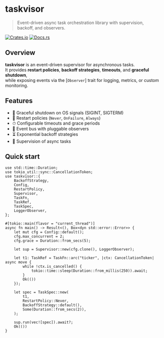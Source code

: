 # taskvisor

> Event-driven async task orchestration library with supervision, backoff, and observers.

[![Crates.io](https://img.shields.io/crates/v/taskvisor.svg)](https://crates.io/crates/taskvisor)
[![Docs.rs](https://docs.rs/taskvisor/badge.svg)](https://docs.rs/taskvisor)

## Overview
**taskvisor** is an event-driven supervisor for asynchronous tasks.  
It provides **restart policies**, **backoff strategies**, **timeouts**, and **graceful shutdown**,  
while exposing events via the [`Observer`] trait for logging, metrics, or custom monitoring.

## Features
- 🛑 Graceful shutdown on OS signals (SIGINT, SIGTERM)
- 🔄 Restart policies (`Never`, `OnFailure`, `Always`)
- ⏱ Configurable timeouts and grace periods
- 📡 Event bus with pluggable observers
- ⏳ Exponential backoff strategies
- 🚦 Supervision of async tasks

## Quick start
```rust,no_run
use std::time::Duration;
use tokio_util::sync::CancellationToken;
use taskvisor::{
    BackoffStrategy, 
    Config, 
    RestartPolicy, 
    Supervisor, 
    TaskFn, 
    TaskRef, 
    TaskSpec, 
    LoggerObserver,
};

#[tokio::main(flavor = "current_thread")]
async fn main() -> Result<(), Box<dyn std::error::Error>> {
    let mut cfg = Config::default();
    cfg.max_concurrent = 2;
    cfg.grace = Duration::from_secs(5);

    let sup = Supervisor::new(cfg.clone(), LoggerObserver);

    let t1: TaskRef = TaskFn::arc("ticker", |ctx: CancellationToken| async move {
        while !ctx.is_cancelled() {
            tokio::time::sleep(Duration::from_millis(250)).await;
        }
        Ok(())
    });

    let spec = TaskSpec::new(
        t1,
        RestartPolicy::Never,
        BackoffStrategy::default(),
        Some(Duration::from_secs(2)),
    );

    sup.run(vec![spec]).await?;
    Ok(())
}

